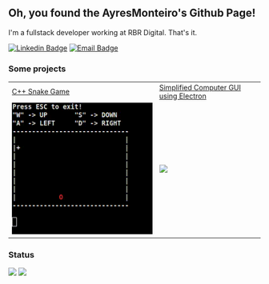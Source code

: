 ## Oh, you found the AyresMonteiro's Github Page!

I'm a fullstack developer working at RBR Digital. That's it.

[![Linkedin Badge](https://img.shields.io/badge/LinkedIn-585858?style=for-the-badge&logo=Linkedin&logoColor=white)](https://www.linkedin.com/in/ayres-monteiro/)
[![Email Badge](https://img.shields.io/badge/gmail-585858?style=for-the-badge&logo=Gmail&logoColor=white)](mailto:ayres.computacao@gmail.com)

### Some projects

<table>
  <tr>
    <td><a href="https://github.com/AyresMonteiro/cpp-snake-game">C++ Snake Game</a></td>
    <td><a href="https://github.com/AyresMonteiro/gui-computador-simplificado-electron">Simplified Computer GUI using Electron</a></td>
  </tr>
  <tr>
    <td>
      <img src="https://raw.githubusercontent.com/AyresMonteiro/cpp-snake-game/main/media/snake_game-game_over.gif" width="401"/>
    </td>
    <td>
      <img src="https://i.imgur.com/RCwAZgW.png" width="401"/>
    </td>
  </tr>
</table>


### Status

<span name="github-stats">
  <img id="overview" height="178px" src="https://github-readme-stats.vercel.app/api?username=ayresmonteiro&show_icons=true&count_private=true&bg_color=75,170d0d,2d2121&title_color=ff5858&icon_color=ff5858&border_color=ff5858&text_color=fcf0f0" />
  <img id="most-used-languages" height="178px" src="https://github-readme-stats.vercel.app/api/top-langs/?username=AyresMonteiro&layout=compact&langs_count=8&bg_color=75,0d0d17,212126&title_color=00b3ff&icon_color=00b3ff&border_color=00b3ff&text_color=f0f0fc" />
</span>
